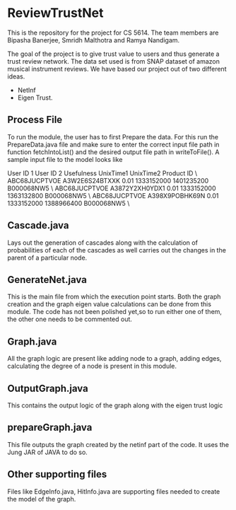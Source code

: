 # ReviewTrustNet

This is the repository for the project for CS 5614. The team members are Bipasha Banerjee, Smridh Malthotra and Ramya Nandigam. 

The goal of the project is to give trust value to users and thus generate a trust review network. The data set used is from SNAP dataset of amazon musical instrument reviews. We have based our project out of two different ideas.
- NetInf
- Eigen Trust.


## Process File
To run the module, the user has to first Prepare the data. For this run the PrepareData.java file and make sure to enter the correct input file path in function fetchIntoList() and the desired output file path in writeToFile().
A sample input file to the model looks like

User ID 1       User ID 2       Usefulness   UnixTime1   UnixTime2   Product ID \\
ABC68JUCPTVOE	  A3W2E6S24BTXXK	0.01	      1333152000	1401235200	B000068NW5 \\
ABC68JUCPTVOE	  A3872Y2XH0YDX1	0.01	      1333152000	1363132800	B000068NW5 \\
ABC68JUCPTVOE	  A398X9POBHK69N	0.01	      1333152000	1388966400	B000068NW5 \\

## Cascade.java
Lays out the generation of cascades along with the calculation of probabilities of each of the cascades as well carries out the changes in the parent of a particular node.

## GenerateNet.java

This is the main file from which the execution point starts. Both the graph creation and the graph eigen value calculations can be done from this module. The code has not been polished yet,so to run either one of them, the other one needs to be commented out.

## Graph.java

All the graph logic are present like adding node to a graph, adding edges, calculating the degree of a node is present in this module.

## OutputGraph.java

This contains the output logic of the graph along with the eigen trust logic

## prepareGraph.java
This file outputs the graph created by the netinf part of the code. It uses the Jung JAR of JAVA to do so.


## Other supporting files
Files like EdgeInfo.java, HitInfo.java are supporting files needed to create the model of the graph.
